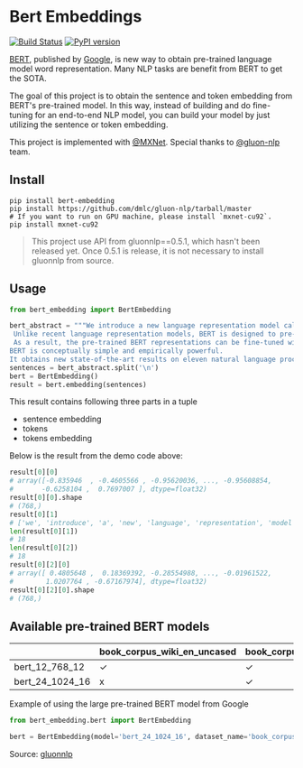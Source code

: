 # Bert Embeddings

[![Build Status](https://travis-ci.org/imgarylai/bert_embedding.svg?branch=master)](https://travis-ci.org/imgarylai/bert_embedding) [![PyPI version](https://badge.fury.io/py/bert-embedding.svg)](https://badge.fury.io/py/bert-embedding)

[BERT](https://arxiv.org/abs/1810.04805), published by [Google](https://github.com/google-research/bert), is new way to obtain pre-trained language model word representation. Many NLP tasks are benefit from BERT to get the SOTA.

The goal of this project is to obtain the sentence and token embedding from BERT's pre-trained model. In this way, instead of building and do fine-tuning for an end-to-end NLP model, you can build your model by just utilizing the sentence or token embedding.

This project is implemented with [@MXNet](https://github.com/apache/incubator-mxnet). Special thanks to [@gluon-nlp](https://github.com/dmlc/gluon-nlp) team.

## Install

```
pip install bert-embedding
pip install https://github.com/dmlc/gluon-nlp/tarball/master
# If you want to run on GPU machine, please install `mxnet-cu92`.
pip install mxnet-cu92
```

> This project use API from gluonnlp==0.5.1, which hasn't been released yet. Once 0.5.1 is release, it is not necessary to install gluonnlp from source. 

## Usage

```python
from bert_embedding import BertEmbedding

bert_abstract = """We introduce a new language representation model called BERT, which stands for Bidirectional Encoder Representations from Transformers.
 Unlike recent language representation models, BERT is designed to pre-train deep bidirectional representations by jointly conditioning on both left and right context in all layers.
 As a result, the pre-trained BERT representations can be fine-tuned with just one additional output layer to create state-of-the-art models for a wide range of tasks, such as question answering and language inference, without substantial task-specific architecture modifications. 
BERT is conceptually simple and empirically powerful. 
It obtains new state-of-the-art results on eleven natural language processing tasks, including pushing the GLUE benchmark to 80.4% (7.6% absolute improvement), MultiNLI accuracy to 86.7 (5.6% absolute improvement) and the SQuAD v1.1 question answering Test F1 to 93.2 (1.5% absolute improvement), outperforming human performance by 2.0%."""
sentences = bert_abstract.split('\n')
bert = BertEmbedding()
result = bert.embedding(sentences)
```

This result contains following three parts in a tuple
- sentence embedding
- tokens
- tokens embedding

Below is the result from the demo code above:

```python
result[0][0]
# array([-0.835946  , -0.4605566 , -0.95620036, ..., -0.95608854,
#       -0.6258104 ,  0.7697007 ], dtype=float32)
result[0][0].shape
# (768,)
result[0][1]
# ['we', 'introduce', 'a', 'new', 'language', 'representation', 'model', 'called', 'bert', ',', 'which', 'stands', 'for', 'bidirectional', 'encoder', 'representations', 'from', 'transformers']
len(result[0][1])
# 18
len(result[0][2])
# 18
result[0][2][0]
# array([ 0.4805648 ,  0.18369392, -0.28554988, ..., -0.01961522,
#        1.0207764 , -0.67167974], dtype=float32)
result[0][2][0].shape
# (768,)
```

## Available pre-trained BERT models

| |book_corpus_wiki_en_uncased|book_corpus_wiki_en_cased|wiki_multilingual
|---|---|---|---|
|bert_12_768_12|✓|✓|✓|
|bert_24_1024_16|x|✓|x|

Example of using the large pre-trained BERT model from Google 

```python
from bert_embedding.bert import BertEmbedding

bert = BertEmbedding(model='bert_24_1024_16', dataset_name='book_corpus_wiki_en_cased')
```

Source: [gluonnlp](http://gluon-nlp.mxnet.io/model_zoo/bert/index.html) 